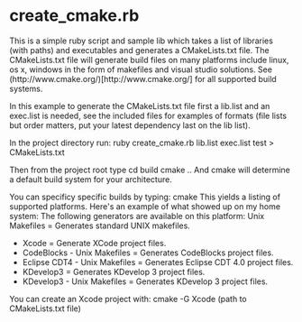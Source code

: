 <h1>create_cmake.rb</h1>
This is a simple ruby script and sample lib which takes
a list of libraries (with paths) and executables and generates a CMakeLists.txt file. 
The CMakeLists.txt file will generate build files on many platforms include linux, os x, windows in the 
form of makefiles and visual studio solutions. See (http://www.cmake.org/)[http://www.cmake.org/] for all
supported build systems.

In this example to generate the CMakeLists.txt file first a lib.list and an exec.list is needed, see the included files
for examples of formats (file lists but order matters, put your latest dependency last on the lib list).

In the project directory run:
	ruby create_cmake.rb lib.list exec.list test > CMakeLists.txt

Then from the project root type
	cd build
	cmake ..
And cmake will determine a default build system for your architecture. 

You can specificy specific builds by typing:
	cmake
This yields a listing of supported platforms. Here's an example of what showed up on my home system:
The following generators are available on this platform:
Unix Makefiles              = Generates standard UNIX makefiles.
*   Xcode                       = Generate XCode project files.
*   CodeBlocks - Unix Makefiles = Generates CodeBlocks project files.
*   Eclipse CDT4 - Unix Makefiles
                              = Generates Eclipse CDT 4.0 project files.
*   KDevelop3                   = Generates KDevelop 3 project files.
*   KDevelop3 - Unix Makefiles  = Generates KDevelop 3 project files.

You can create an Xcode project with:
	cmake -G Xcode (path to CMakeLists.txt file)
	
	
